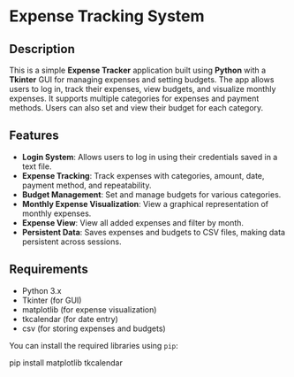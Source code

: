 # Expense Tracking System

## Description

This is a simple **Expense Tracker** application built using **Python** with a **Tkinter** GUI for managing expenses and setting budgets. The app allows users to log in, track their expenses, view budgets, and visualize monthly expenses. It supports multiple categories for expenses and payment methods. Users can also set and view their budget for each category.

## Features

- **Login System**: Allows users to log in using their credentials saved in a text file.
- **Expense Tracking**: Track expenses with categories, amount, date, payment method, and repeatability.
- **Budget Management**: Set and manage budgets for various categories.
- **Monthly Expense Visualization**: View a graphical representation of monthly expenses.
- **Expense View**: View all added expenses and filter by month.
- **Persistent Data**: Saves expenses and budgets to CSV files, making data persistent across sessions.

## Requirements

- Python 3.x
- Tkinter (for GUI)
- matplotlib (for expense visualization)
- tkcalendar (for date entry)
- csv (for storing expenses and budgets)

You can install the required libraries using `pip`:

pip install matplotlib tkcalendar

